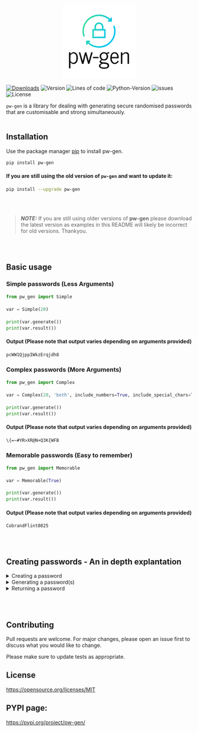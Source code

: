 <p align='center'>
  <img src='/images/logo.png' width='200'>
<p>

[![Downloads](https://pepy.tech/badge/pw-gen)](https://pepy.tech/project/pw-gen) ![Version](https://img.shields.io/badge/version-0.0.8-blue) ![Lines of code](https://img.shields.io/tokei/lines/github/lunAr-creator/pw-gen) ![Python-Version](https://img.shields.io/badge/python-3.9-blue) ![issues](https://img.shields.io/github/issues/lunAr-creator/pw-gen) ![License](https://img.shields.io/github/license/lunAr-creator/pw-gen)


```pw-gen``` is a library for dealing with generating secure randomised passwords that are customisable and strong simultaneously.
<br></br>
## Installation

Use the package manager [pip](https://pypi.org/project/pip/) to install pw-gen.

```bash
pip install pw-gen
```
#### If you are still using the old version of ```pw-gen``` and want to update it:

```bash
pip install --upgrade pw-gen
```
<br></br>
> **_NOTE:_**  If you are still using older versions of **pw-gen** please download the latest version as examples in this README will likely be incorrect for old versions. Thankyou.

<br></br>
## Basic usage
### Simple passwords (Less Arguments)
```python
from pw_gen import Simple

var = Simple(20)

print(var.generate())
print(var.result())
```

#### Output (Please note that output varies depending on arguments provided)

```
pcWW1QjppIWkzErqjdh8
```

### Complex passwords (More Arguments)

```python
from pw_gen import Complex

var = Complex(20, 'both', include_numbers=True, include_special_chars=True)

print(var.generate())
print(var.result())
```

#### Output (Please note that output varies depending on arguments provided)

```
\{=~#YR>XR@N+Q3K{WFB
```


### Memorable passwords (Easy to remember)

```python
from pw_gen import Memorable

var = Memorable(True)

print(var.generate())
print(var.result())
```

#### Output (Please note that output varies depending on arguments provided)

```
CobrandFlint0825
```

<br></br>
## Creating passwords - An in depth explantation

<details>
<summary>Creating a password</summary>
  
<br>

To customise and generate our password we must first create an instance of our password. This can be acheived by doing **var_name = type_of_password(args)**. This template can be used for all password types. At the moment, there are three varations of a password **Simple, Complex and Memorable**. 
  
 
Simple password require less arguements than a complex password, and it is also a base class that all other variations are derived from. To make a **Simple** password, we can assign to parameters: one of which is mandatory and the other one is optional. The first parameter is password length. This should be an integer. The second one is characters. It defaults to a string of ascii_letters and ascii_digits. However, you can overwrite this by specifying your own as a **string**. Example of how to create a **Simple** password:

```python
from pw_gen import Simple

var1 = Simple(20) # Specifying password length to 20 and characters will default to letters and numbers
var2 = Simple(20, 'abcdefghijklmnopqrstuvwxyz') # Specifying password length to 20 and characters will be set to the ones specified.
```

Complex passwords require 2 mandatory parameters and 2 optional parameters. Param 1 is password length (an int), param 2 is string_method. **string_method** refers to **upper** (upper case), **lower** (lowercase) and **both** (uppercase and lowercase). These arguements should be **strings**. The last two parameters are **include_numbers** (defaults to **True**) and **include_special_chars** (defaults to **False**). These are **keyword-only** parameters. They can be set to **True** or **False**. Therefore, they must be explicitly stated. E.g ```arg=bool``` Example of how to create a **Complex** password:

```python
from pw_gen import Complex

var = Complex(20, 'both', include_numbers=True, include_special_chars=True)
```
Lastly, a Memorable password is a password that can be easily remembered. It uses 2 random words from the ```random_word``` library. It then gets 3-4 random numbers and adds them to the end of the password. We can create a **Memorable** password by assigning 1 parameter which is **include_numbers** (this defaults to **True**). Example of how to create a **Memorable** password:

```python
from pw_gen import Memorable

var = Memorable()
```

</details>

<details>
<summary>Generating a password(s)</summary>
  
<br>

To generate a password we have to use the 'generate' method with our object. The generate method requires no parameters. To generate a password, we will first have to create an object (see **Creating a password**). We then use the ```generate``` method as seen in the example below:

```python
from pw_gen import {insert password type}

var = {insert password type}(args)
var.generate()

# or

print(var.generate)
```

To generate **muliple** passwords we can use a for loop:

```python
from pw_gen import {insert password type}

var = {insert password type}(args)
for i in range(INSERT NUM):
  print(var.generate())
```

</details>

<details>
<summary>Returning a password</summary>

<br>

To return a generated password we can simple use the ```result()``` method:

```python
from pw_gen import {insert password type}

var = {insert password type}(args)
print(var.generate())
print(var.result())
```

</details>

<br></br>

## Contributing
Pull requests are welcome. For major changes, please open an issue first to discuss what you would like to change.

Please make sure to update tests as appropriate.

## License
https://opensource.org/licenses/MIT

## PYPI page:
https://pypi.org/project/pw-gen/
